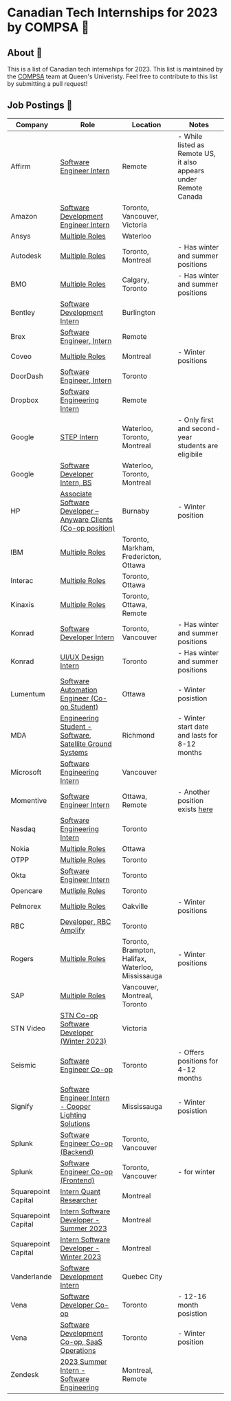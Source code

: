 # Canadian Tech Internships for 2023 by COMPSA 👑

## About 🧠

This is a list of Canadian tech internships for 2023. This list is maintained by the [COMPSA](https://compsa.ca) team at Queen's Univeristy. Feel free to contribute to this list by submitting a pull request!

## Job Postings 💼

| Company             | Role                                                                                                                                                                                                                                                                                                                                                                                                                                                      | Location                                          | Notes                                                                                                           |
| ------------------- | --------------------------------------------------------------------------------------------------------------------------------------------------------------------------------------------------------------------------------------------------------------------------------------------------------------------------------------------------------------------------------------------------------------------------------------------------------- | ------------------------------------------------- | --------------------------------------------------------------------------------------------------------------- |
| Affirm              | [Software Engineer Intern](https://boards.greenhouse.io/affirm/jobs/5283828003)                                                                                                                                                                                                                                                                                                                                                                           | Remote                                            | - While listed as Remote US, it also appears under Remote Canada                                                |
| Amazon              | [Software Development Engineer Intern](https://www.amazon.jobs/zh/jobs/2114265/software-development-engineer-intern-2023-canada)                                                                                                                                                                                                                                                                                                                          | Toronto, Vancouver, Victoria                      |                                                                                                                 |
| Ansys               | [Multiple Roles](https://careers.ansys.com/go/University-Programs/8618500/?locationsearch=canada)                                                                                                                                                                                                                                                                                                                                                         | Waterloo                                          |                                                                                                                 |
| Autodesk            | [Multiple Roles](https://autodesk.wd1.myworkdayjobs.com/en-US/uni/details/Intern--Experience-Designer--Summer-2023-_22WD64648-3?jobFamilyGroup=f909d7cccc2d480b8f6af996c7bf8352)                                                                                                                                                                                                                                                                          | Toronto, Montreal                                 | - Has winter and summer positions                                                                               |
| BMO                 | [Multiple Roles](https://bmo.wd3.myworkdayjobs.com/en-US/External?company=99ba898c88ac011c8a873c01f2016c06&Country=a30a87ed25634629aa6c3958aa2b91ea)                                                                                                                                                                                                                                                                                                      | Calgary, Toronto                                  | - Has winter and summer positions                                                                               |
| Bentley             | [Software Development Intern](https://jobs.bentley.com/job/Burlington-Software-Development-Intern-ON-L7L-5Z1/933085500/)                                                                                                                                                                                                                                                                                                                                  | Burlington                                        |                                                                                                                 |
| Brex                | [Software Engineer, Intern](https://www.brex.com/careers/6369124002)                                                                                                                                                                                                                                                                                                                                                                                      | Remote                                            |                                                                                                                 |
| Coveo               | [Multiple Roles](https://www.coveo.com/en/company/careers/open-positions#t=career-search&numberOfResults=9&f:joboffice=[Canada,Canada%7CQu%C3%A9bec,Canada%7CQu%C3%A9bec%7CMontr%C3%A9al,Canada%7CQu%C3%A9bec%7CSherbrooke,Canada%7CRemote%20-%20Ontario,Canada%7CRemote%20-%20Canada,Canada%7CRemote%20-%20Ontario%7CKingston,Canada%7CRemote%20-%20Ontario%7CToronto,Canada%7CRemote%20-%20Ontario%7COttawa]&f:jobdepartmenthierarchical=[Internships]) | Montreal                                          | - Winter positions                                                                                              |
| DoorDash            | [Software Engineer, Intern](https://boards.greenhouse.io/doordash/jobs/4560283)                                                                                                                                                                                                                                                                                                                                                                           | Toronto                                           |                                                                                                                 |
| Dropbox             | [Software Engineering Intern](https://www.dropbox.com/jobs/listing/4380645)                                                                                                                                                                                                                                                                                                                                                                               | Remote                                            |                                                                                                                 |
| Google              | [STEP Intern](https://careers.google.com/jobs/results/112578365900104390-step-intern-summer-2023/)                                                                                                                                                                                                                                                                                                                                                        | Waterloo, Toronto, Montreal                       | - Only first and second-year students are eligibile                                                             |
| Google              | [Software Developer Intern, BS](https://careers.google.com/jobs/results/131850330833855174-software-developer-intern-bs-summer-2023/)                                                                                                                                                                                                                                                                                                                     | Waterloo, Toronto, Montreal                       |                                                                                                                 |
| HP                  | [Associate Software Developer – Anyware Clients (Co-op position)](https://jobs.hp.com/jobdetails/16862558/associate-software-developer-anyware-clients-co-op-position-burnaby-ca/)                                                                                                                                                                                                                                                                        | Burnaby                                           | - Winter position                                                                                               |
| IBM                 | [Multiple Roles](https://www.ibm.com/ca-en/employment/entrylevel/#jobs?experience=Intern)                                                                                                                                                                                                                                                                                                                                                                 | Toronto, Markham, Fredericton, Ottawa             |                                                                                                                 |
| Interac             | [Multiple Roles](https://interac.wd3.myworkdayjobs.com/Interac?q=intern)                                                                                                                                                                                                                                                                                                                                                                                  | Toronto, Ottawa                                   |                                                                                                                 |
| Kinaxis             | [Multiple Roles](https://boards.greenhouse.io/kinaxis/)                                                                                                                                                                                                                                                                                                                                                                                                   | Toronto, Ottawa, Remote                           |                                                                                                                 |
| Konrad              | [Software Developer Intern](https://www.konrad.com/careers/internships)                                                                                                                                                                                                                                                                                                                                                                                   | Toronto, Vancouver                                | - Has winter and summer positions                                                                               |
| Konrad              | [UI/UX Design Intern](https://www.konrad.com/careers/job/ui-ux-design-intern-may-2023-4-months_5267943003)                                                                                                                                                                                                                                                                                                                                                | Toronto                                           | - Has winter and summer positions                                                                               |
| Lumentum            | [Software Automation Engineer (Co-op Student)](https://lumentum.wd5.myworkdayjobs.com/en-US/LITE/job/Software-Automation-Engineer--Co-op-Student-_20221083)                                                                                                                                                                                                                                                                                               | Ottawa                                            | - Winter posistion                                                                                              |
| MDA                 | [Engineering Student - Software, Satellite Ground Systems](https://recruiting.ultipro.ca/MAC5000MCDW/JobBoard/664818ff-3594-4bec-9f30-3394e59e19f3/OpportunityDetail?opportunityId=4bb089a4-0617-4af2-822b-26dd5109b630)                                                                                                                                                                                                                                  | Richmond                                          | - Winter start date and lasts for 8-12 months                                                                   |
| Microsoft           | [Software Engineering Intern](https://careers.microsoft.com/students/us/en/job/1368428/Software-Engineering-Intern-Opportunities-for-University-Students-Canada)                                                                                                                                                                                                                                                                                          | Vancouver                                         |                                                                                                                 |
| Momentive           | [Software Engineer Intern](https://ats.comparably.com/api/v1/gh/surveymonkey/jobs/4617932?gh_jid=4617932)                                                                                                                                                                                                                                                                                                                                                 | Ottawa, Remote                                    | - Another position exists [here](https://ats.comparably.com/api/v1/gh/surveymonkey/jobs/4617899?gh_jid=4617899) |
| Nasdaq              | [Software Engineer​ing Intern](https://nasdaq.wd1.myworkdayjobs.com/en-US/US_External_Career_Site/job/Software-Engineer-ing-Intern---US---Canada-2023-Internship_R0011592)                                                                                                                                                                                                                                                                                | Toronto                                           |                                                                                                                 |
| Nokia               | [Multiple Roles](https://careers.nokia.com/jobs/search/35785750)                                                                                                                                                                                                                                                                                                                                                                                          | Ottawa                                            |                                                                                                                 |
| OTPP                | [Multiple Roles](https://otppb.wd3.myworkdayjobs.com/OntarioTeachers_Careers?Job_Profiles=0fd172441ed91043352e842516914acc&locations=b6f626b7ab7701a0ae5ecf057c39295f)                                                                                                                                                                                                                                                                                    | Toronto                                           |                                                                                                                 |
| Okta                | [Software Engineer Intern](https://www.okta.com/company/careers/software-engineer-intern-summer-2023-4554030/)                                                                                                                                                                                                                                                                                                                                            | Toronto                                           |                                                                                                                 |
| Opencare            | [Mutliple Roles](https://angel.co/company/opencare/jobs?jobTypes=internship)                                                                                                                                                                                                                                                                                                                                                                              | Toronto                                           |                                                                                                                 |
| Pelmorex            | [Multiple Roles](https://jobs.lever.co/pelmorex?commitment=Co-op%2FIntern)                                                                                                                                                                                                                                                                                                                                                                                | Oakville                                          | - Winter positions                                                                                              |
| RBC                 | [Developer, RBC Amplify](https://jobs.rbc.com/ca/en/job/R-0000030478/Developer-RBC-Amplify-2023)                                                                                                                                                                                                                                                                                                                                                          | Toronto                                           |                                                                                                                 |
| Rogers              | [Multiple Roles](https://jobs.rogers.com/search/?q=co-op)                                                                                                                                                                                                                                                                                                                                                                                                 | Toronto, Brampton, Halifax, Waterloo, Mississauga | - Winter positions                                                                                              |
| SAP                 | [Multiple Roles](https://jobs.sap.com/search/?q=ixp+intern&q2=&alertId=&locationsearch=canada&title=ixp)                                                                                                                                                                                                                                                                                                                                                  | Vancouver, Montreal, Toronto                      |                                                                                                                 |
| STN Video           | [STN Co-op Software Developer (Winter 2023)](https://secure.collage.co/jobs/sendtonews/32725)                                                                                                                                                                                                                                                                                                                                                             | Victoria                                          |                                                                                                                 |
| Seismic             | [Software Engineer Co-op](https://seismic.com/careers/job-detail/?gh_jid=4643385004)                                                                                                                                                                                                                                                                                                                                                                      | Toronto                                           | - Offers positions for 4-12 months                                                                              |
| Signify             | [Software Engineer Intern - Cooper Lighting Solutions](https://www.careers.signify.com/global/en/job/334198/Software-Engineer-Intern-Cooper-Lighting-Solutions)                                                                                                                                                                                                                                                                                           | Mississauga                                       | - Winter posistion                                                                                              |
| Splunk              | [Software Engineer Co-op (Backend)](https://jobs.jobvite.com/splunk/job/oYc5kfwj)                                                                                                                                                                                                                                                                                                                                                                         | Toronto, Vancouver                                |                                                                                                                 |
| Splunk              | [Software Engineer Co-op (Frontend)](https://jobs.jobvite.com/splunk/job/oSc5kfwd)                                                                                                                                                                                                                                                                                                                                                                        | Toronto, Vancouver                                | - for winter                                                                                                    |
| Squarepoint Capital | [Intern Quant Researcher](https://www.squarepoint-capital.com/job#243853)                                                                                                                                                                                                                                                                                                                                                                                 | Montreal                                          |                                                                                                                 |
| Squarepoint Capital | [Intern Software Developer - Summer 2023](https://www.squarepoint-capital.com/job#4435678)                                                                                                                                                                                                                                                                                                                                                                | Montreal                                          |                                                                                                                 |
| Squarepoint Capital | [Intern Software Developer - Winter 2023](https://www.squarepoint-capital.com/job#4463071)                                                                                                                                                                                                                                                                                                                                                                | Montreal                                          |                                                                                                                 |
| Vanderlande         | [Software Development Intern](https://careers.vanderlande.com/all-jobs/software-development-intern-jr23418)                                                                                                                                                                                                                                                                                                                                               | Quebec City                                       |                                                                                                                 |
| Vena                | [Software Developer Co-op](https://www.lifeatvena.com/job/6378733002)                                                                                                                                                                                                                                                                                                                                                                                     | Toronto                                           | - 12-16 month posistion                                                                                         |
| Vena                | [Software Development Co-op, SaaS Operations](https://www.lifeatvena.com/job/6372693002)                                                                                                                                                                                                                                                                                                                                                                  | Toronto                                           | - Winter position                                                                                               |
| Zendesk             | [2023 Summer Intern - Software Engineering](https://jobs.zendesk.com/us/en/job/R22858/2023-Summer-Intern-Software-Engineering)                                                                                                                                                                                                                                                                                                                            | Montreal, Remote                                  |                                                                                                                 |
